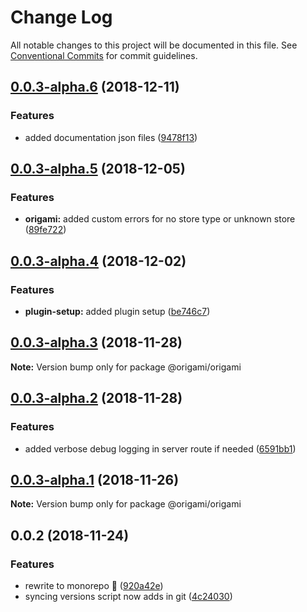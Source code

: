 # Change Log

All notable changes to this project will be documented in this file.
See [Conventional Commits](https://conventionalcommits.org) for commit guidelines.

## [0.0.3-alpha.6](https://github.com/origami-cms/core/tree/master/packages/origami/compare/v0.0.3-alpha.5...v0.0.3-alpha.6) (2018-12-11)


### Features

* added documentation json files ([9478f13](https://github.com/origami-cms/core/tree/master/packages/origami/commit/9478f13))





## [0.0.3-alpha.5](https://github.com/origami-cms/core/tree/master/packages/origami/compare/v0.0.3-alpha.4...v0.0.3-alpha.5) (2018-12-05)


### Features

* **origami:** added custom errors for no store type or unknown store ([89fe722](https://github.com/origami-cms/core/tree/master/packages/origami/commit/89fe722))





## [0.0.3-alpha.4](https://github.com/origami-cms/core/tree/master/packages/origami/compare/v0.0.3-alpha.3...v0.0.3-alpha.4) (2018-12-02)


### Features

* **plugin-setup:** added plugin setup ([be746c7](https://github.com/origami-cms/core/tree/master/packages/origami/commit/be746c7))





## [0.0.3-alpha.3](https://github.com/origami-cms/core/tree/master/packages/origami/compare/v0.0.3-alpha.2...v0.0.3-alpha.3) (2018-11-28)

**Note:** Version bump only for package @origami/origami





## [0.0.3-alpha.2](https://github.com/origami-cms/core/tree/master/packages/origami/compare/v0.0.3-alpha.1...v0.0.3-alpha.2) (2018-11-28)


### Features

* added verbose debug logging in server route if needed ([6591bb1](https://github.com/origami-cms/core/tree/master/packages/origami/commit/6591bb1))





## [0.0.3-alpha.1](https://github.com/origami-cms/core/tree/master/packages/origami/compare/v0.0.3-alpha.0...v0.0.3-alpha.1) (2018-11-26)

**Note:** Version bump only for package @origami/origami





## 0.0.2 (2018-11-24)


### Features

* rewrite to monorepo 🎉 ([920a42e](https://github.com/origami-cms/core/tree/master/packages/origami/commit/920a42e))
* syncing versions script now adds in git ([4c24030](https://github.com/origami-cms/core/tree/master/packages/origami/commit/4c24030))
